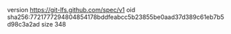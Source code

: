 version https://git-lfs.github.com/spec/v1
oid sha256:7721777294804854178bddfeabcc5b23855be0aad37d389c61eb7b5d98c3a2ad
size 348
